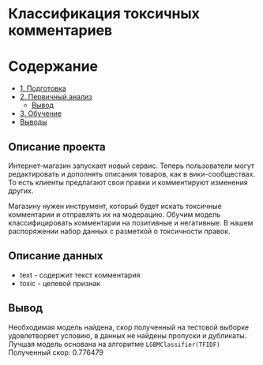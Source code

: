 # Классификация токсичных комментариев
<h1>Содержание<span class="tocSkip"></span></h1>
<ul class="toc-item"><li><span><a href="#1.-Подготовка" data-toc-modified-id="1.-Подготовка-1.1">1. Подготовка</a></span></li><li><span><a href="#2.-Первичный-анализ" data-toc-modified-id="2.-Первичный-анализ-1.2">2. Первичный анализ</a></span><ul class="toc-item"><li><span><a href="#Вывод" data-toc-modified-id="Вывод-1.2.1">Вывод</a></span></li></ul></li><li><span><a href="#3.-Обучение" data-toc-modified-id="3.-Обучение-1.3">3. Обучение</a></span></li><li><span><a href="#Выводы" data-toc-modified-id="Выводы-1.4">Выводы</a></span></li></ul></li></ul></div>


## Описание проекта
Интернет-магазин запускает новый сервис. Теперь пользователи могут редактировать и дополнять описания товаров, как в вики-сообществах. То есть клиенты предлагают свои правки и комментируют изменения других. 

Магазину нужен инструмент, который будет искать токсичные комментарии и отправлять их на модерацию. Обучим модель классифицировать комментарии на позитивные и негативные. В нашем распоряжении набор данных с разметкой о токсичности правок.

## Описание данных

- text - содержит текст комментария
- toxic - целевой признак

## Вывод
Необходимая модель найдена, скор полученный на тестовой выборке удовлетворяет условию, в данных не найдены пропуски и дубликаты. Лучшая модель основана на алгоритме `LGBMClassifier(TFIDF)`
Полученный скор: $0.776479$
